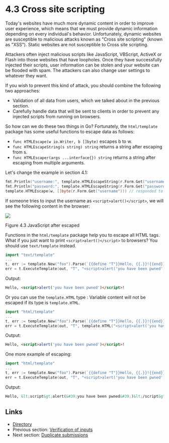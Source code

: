 # 4.3 Cross site scripting

Today's websites have much more dynamic content in order to improve user experience, which means that we must provide dynamic information depending on every individual's behavior. Unfortunately, dynamic websites are susceptible to malicious attacks known as "Cross site scripting" (known as "XSS"). Static websites are not susceptible to Cross site scripting.

Attackers often inject malicious scripts like JavaScript, VBScript, ActiveX or Flash into those websites that have loopholes. Once they have successfully injected their scripts, user information can be stolen and your website can be flooded with spam. The attackers can also change user settings to whatever they want.

If you wish to prevent this kind of attack, you should combine the following two approaches:

- Validation of all data from users, which we talked about in the previous section.
- Carefully handle data that will be sent to clients in order to prevent any injected scripts from running on browsers.

So how can we do these two things in Go? Fortunately, the `html/template` package has some useful functions to escape data as follows:

- `func HTMLEscape(w io.Writer, b []byte)` escapes b to w.
- `func HTMLEscapeString(s string) string` returns a string after escaping from s.
- `func HTMLEscaper(args ...interface{}) string` returns a string after escaping from multiple arguments.

Let's change the example in section 4.1:
```Go
fmt.Println("username:", template.HTMLEscapeString(r.Form.Get("username"))) // print at server side
fmt.Println("password:", template.HTMLEscapeString(r.Form.Get("password")))
template.HTMLEscape(w, []byte(r.Form.Get("username"))) // responded to clients
```
If someone tries to input the username as `<script>alert()</script>`, we will see the following content in the browser:

![](images/4.3.escape.png?raw=true)

Figure 4.3 JavaScript after escaped

Functions in the `html/template` package help you to escape all HTML tags. What if you just want to print `<script>alert()</script>` to browsers? You should use `text/template` instead.
```Go
import "text/template"
...
t, err := template.New("foo").Parse(`{{define "T"}}Hello, {{.}}!{{end}}`)
err = t.ExecuteTemplate(out, "T", "<script>alert('you have been pwned')</script>")
```
Output:
```html
Hello, <script>alert('you have been pwned')</script>!
```
Or you can use the `template.HTML` type :
Variable content will not be escaped if its type is `template.HTML`.
```Go
import "html/template"
...
t, err := template.New("foo").Parse(`{{define "T"}}Hello, {{.}}!{{end}}`)
err = t.ExecuteTemplate(out, "T", template.HTML("<script>alert('you have been pwned')</script>"))
```
Output:
```html
Hello, <script>alert('you have been pwned')</script>!
```
One more example of escaping:
```Go
import "html/template"
...
t, err := template.New("foo").Parse(`{{define "T"}}Hello, {{.}}!{{end}}`)
err = t.ExecuteTemplate(out, "T", "<script>alert('you have been pwned')</script>")
```
Output:
```html
Hello, &lt;script&gt;alert(&#39;you have been pwned&#39;)&lt;/script&gt;!
```
## Links

- [Directory](preface.md)
- Previous section: [Verification of inputs](04.2.md)
- Next section: [Duplicate submissions](04.4.md)

